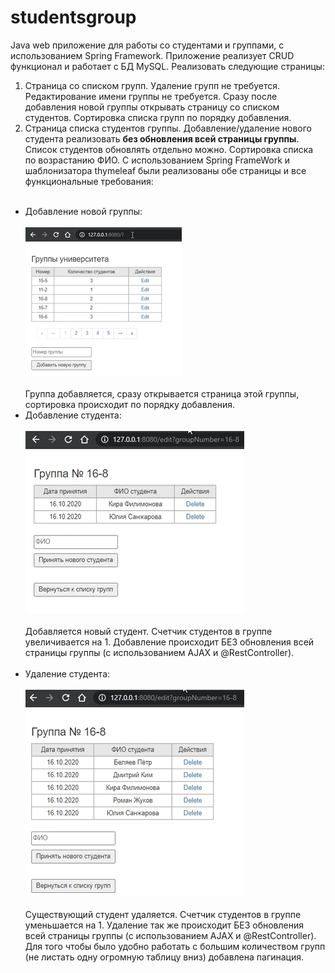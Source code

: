 # studentsgroup
Java web приложение для работы со студентами и группами, с использованием Spring Framework.
Приложение реализует CRUD функционал и работает с БД MySQL. 
Реализовать следующие страницы:
1) Страница со списком групп. Удаление групп не требуется. Редактирование имени группы не требуется.
Сразу после добавления новой группы открывать страницу со списком студентов. Сортировка списка групп по порядку добавления.
2) Страница списка студентов группы. Добавление/удаление нового студента реализовать <B>без обновления всей страницы группы</B>. 
Список студентов обновлять отдельно можно. Сортировка списка по возрастанию ФИО.
С использованием Spring FrameWork и шаблонизатора thymeleaf были реализованы обе страницы и все функциональные требования:<br></br>
* Добавление новой группы: 
<br></br>
![AddNewGroup](https://github.com/Tralljke/studentsgroup/blob/master/gif/addGroup.gif?raw=true)
<br></br>
Группа добавляется, сразу открывается страница этой группы, сортировка происходит по порядку добавления.
* Добавление студента: 
<br></br>
![AddNewStudent](https://github.com/Tralljke/studentsgroup/blob/master/gif/addStudent.gif?raw=true)
<br></br>
Добавляется новый студент. Счетчик студентов в группе увеличивается на 1. 
Добавление происходит БЕЗ обновления всей страницы группы (с использованием AJAX и @RestController).
<br></br>
* Удаление студента: 
<br></br>
![AddNewGroup](https://github.com/Tralljke/studentsgroup/blob/master/gif/deleteStudent.gif?raw=true)
<br></br>
Существующий студент удаляется. Счетчик студентов в группе уменьшается на 1. 
Удаление так же происходит БЕЗ обновления всей страницы группы (с использованием AJAX и @RestController).
Для того чтобы было удобно работать с большим количеством групп (не листать одну огромную таблицу вниз)
добавлена пагинация.


